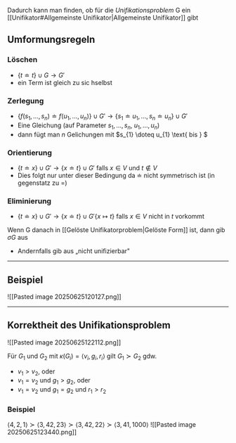 Dadurch kann man finden, ob für die *Unifikationsproblem* G ein [[Unifikator#Allgemeinste Unifikator|Allgemeinste Unifikator]] gibt 

## Umformungsregeln 
### Löschen 
- $\{  t \doteq t \} \cup G \to G'$
- ein Term ist gleich zu sic hselbst 
### Zerlegung 
- $\{ f (s_{1},\dots , s_{n}) \doteq f (u_{1}, \dots , u_{n})\} \cup G' \to \{ s_{1} \doteq u_{1}, \dots, s_{n} \doteq u_{n} \} ∪ G'$
- Eine Gleichung (auf Parameter $s_{1},\dots ,s_{n}$, $u_{1},\dots ,u_{n}$)
- dann fügt man $n$ Gelichungen mit $s_{1} \doteq u_{1} \text{ bis } $
### Orientierung 
- $\{  t \doteq x \} \cup G' \to \{  x \doteq t \} \cup G'$ falls $x \in V \text{ und } t \not \in V$ 
- Dies folgt nur unter dieser Bedingung da $\doteq$ nicht symmetrisch ist (in gegenstatz zu $=$)

### Eliminierung
- $\{  t \doteq x \} \cup G' \to \{  x \doteq t \} \cup G' \{  x\mapsto t \}$ falls $x \in V$ nicht in $t$ vorkommt

Wenn G danach in [[Gelöste Unifikatorproblem|Gelöste Form]] ist, dann gib $\sigma G$ aus 
- Andernfalls gib aus „nicht unifizierbar"

---
## Beispiel
![[Pasted image 20250625120127.png]]

---

## Korrektheit des Unifikationsproblem
![[Pasted image 20250625122112.png]]

Für $G_{1}$ und $G_{2}$ mit $κ(G_{i}) = ⟨v_{i}, g_{i}, r_{i}⟩$ gilt $G_{1} \succ G_{2}$ gdw.
- $v_{1} > v_{2}$, oder
- $v_{1} = v_{2}$ und $g_{1} > g_{2}$, oder
- $v_{1} = v_{2}$ und $g_{1} = g_{2}$ und $r_{1} > r_{2}$

### Beispiel 
$\langle 4,2,1 \rangle \succ \langle 3,42,23 \rangle \succ \langle  3,42,22 \rangle \succ \langle 3,41,1000 \rangle$
![[Pasted image 20250625123440.png]]